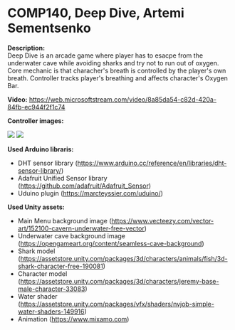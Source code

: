 # COMP140, Deep Dive, Artemi Sementsenko
**Description:**  
Deep Dive is an arcade game where player has to esacpe from the underwater cave while avoiding sharks and try not to run out of oxygen.  
Core mechanic is that characher's breath is controlled by the player's own breath. Controller tracks player's breathing and affects character's Oxygen Bar.



**Video:**   https://web.microsoftstream.com/video/8a85da54-c82d-420a-84fb-ec944f2f1c74

**Controller images:**  

![](wnT76qC6de4.jpg)
![](z56Owu8ReS8.jpg)

**Used Arduino libraris:**
- DHT sensor library (https://www.arduino.cc/reference/en/libraries/dht-sensor-library/)
- Adafruit Unified Sensor library (https://github.com/adafruit/Adafruit_Sensor)
- Uduino plugin (https://marcteyssier.com/uduino/)

**Used Unity assets:**  
- Main Menu background image (https://www.vecteezy.com/vector-art/152100-cavern-underwater-free-vector)
- Underwater cave background image (https://opengameart.org/content/seamless-cave-background)
- Shark model (https://assetstore.unity.com/packages/3d/characters/animals/fish/3d-shark-character-free-190081)
- Character model (https://assetstore.unity.com/packages/3d/characters/jeremy-base-male-character-33083)
- Water shader (https://assetstore.unity.com/packages/vfx/shaders/nvjob-simple-water-shaders-149916)
- Animation (https://www.mixamo.com)